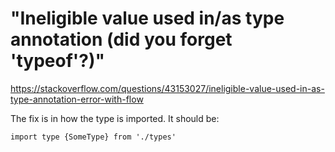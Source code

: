 # "Ineligible value used in/as type annotation (did you forget 'typeof'?)"
https://stackoverflow.com/questions/43153027/ineligible-value-used-in-as-type-annotation-error-with-flow

The fix is in how the type is imported. It should be:
```
import type {SomeType} from './types'
```

